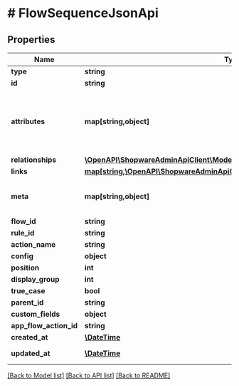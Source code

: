 # # FlowSequenceJsonApi

## Properties

Name | Type | Description | Notes
------------ | ------------- | ------------- | -------------
**type** | **string** |  |
**id** | **string** |  |
**attributes** | **map[string,object]** | Members of the attributes object (\&quot;attributes\&quot;) represent information about the resource object in which it&#39;s defined. | [optional]
**relationships** | [**\OpenAPI\ShopwareAdminApiClient\Model\FlowSequenceJsonApiAllOfRelationships**](FlowSequenceJsonApiAllOfRelationships.md) |  | [optional]
**links** | [**map[string,\OpenAPI\ShopwareAdminApiClient\Model\Link]**](Link.md) |  | [optional]
**meta** | **map[string,object]** | Non-standard meta-information that can not be represented as an attribute or relationship. | [optional]
**flow_id** | **string** |  |
**rule_id** | **string** |  | [optional]
**action_name** | **string** |  | [optional]
**config** | **object** |  | [optional]
**position** | **int** |  | [optional]
**display_group** | **int** |  | [optional]
**true_case** | **bool** |  | [optional]
**parent_id** | **string** |  | [optional]
**custom_fields** | **object** |  | [optional]
**app_flow_action_id** | **string** |  | [optional]
**created_at** | [**\DateTime**](\DateTime.md) |  | [readonly]
**updated_at** | [**\DateTime**](\DateTime.md) |  | [optional] [readonly]

[[Back to Model list]](../../README.md#models) [[Back to API list]](../../README.md#endpoints) [[Back to README]](../../README.md)
